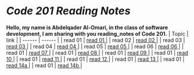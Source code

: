 # *Code 201 Reading Notes*
**Hello, my name is Abdelqader Al-Omari, in the class of software development, I am sharing with you reading_notes of Code 201.**
| Topic | link |
| ------ | ------ |
| read 01 | [ read 01 ]( ) |
| read 02 | [ read 02 ]( ) |
| read 03 | [ read 03 ]( ) |
| read 04 | [ read 04 ]( ) |
| read 05 | [ read 05 ]( ) |
| read 06 | [ read 06 ]( ) |
| read 01 | [ read 07 ]( ) |
| read 01 | [ read 08 ]( ) |
| read 01 | [ read 09 ]( ) |
| read 01 | [ read 10 ]( ) |
| read 01 | [ read 11 ]( ) |
| read 01 | [ read 12 ]( ) |
| read 01 | [ read 13 ]( ) |
| read 01 | [ read 14a ]( ) |
| read 01 | [ read 14b ]( ) |
